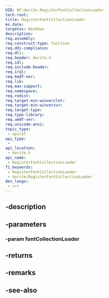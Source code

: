 ```yaml
---
UID: NF:dwrite.RegisterFontCollectionLoader
tech.root: 
title: RegisterFontCollectionLoader
ms.date: 
targetos: Windows
description: 
req.assembly: 
req.construct-type: function
req.ddi-compliance: 
req.dll: 
req.header: dwrite.h
req.idl: 
req.include-header: 
req.irql: 
req.kmdf-ver: 
req.lib: 
req.max-support: 
req.namespace: 
req.redist: 
req.target-min-winverclnt: 
req.target-min-winversvr: 
req.target-type: 
req.type-library: 
req.umdf-ver: 
req.unicode-ansi: 
topic_type:
 - apiref
api_type:
 - 
api_location:
 - dwrite.h
api_name:
 - RegisterFontCollectionLoader
f1_keywords:
 - RegisterFontCollectionLoader
 - dwrite/RegisterFontCollectionLoader
dev_langs:
 - c++
---
```


## -description

## -parameters

### -param fontCollectionLoader

## -returns

## -remarks

## -see-also

